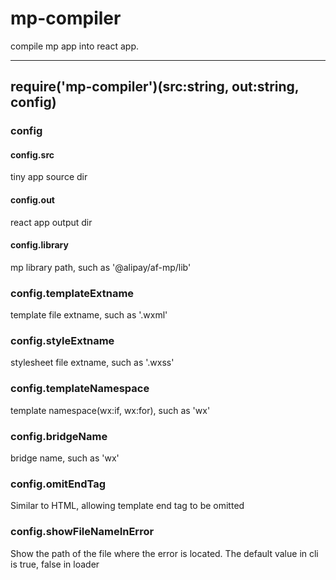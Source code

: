 # mp-compiler

compile mp app into react app.

--------------------


## require('mp-compiler')(src:string, out:string, config)

### config


#### config.src

tiny app source dir

#### config.out

react app output dir

#### config.library

mp library path, such as '@alipay/af-mp/lib'

### config.templateExtname

template file extname, such as '.wxml'

### config.styleExtname

stylesheet file extname, such as '.wxss'

### config.templateNamespace

template namespace(wx:if, wx:for), such as 'wx'

### config.bridgeName

bridge name, such as 'wx'

### config.omitEndTag

Similar to HTML, allowing template end tag to be omitted

### config.showFileNameInError

Show the path of the file where the error is located. The default value in cli is true, false in loader
